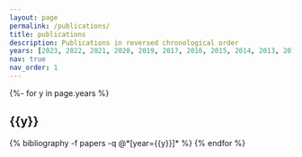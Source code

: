 ```yaml
---
layout: page
permalink: /publications/
title: publications
description: Publications in reversed chronological order
years: [2023, 2022, 2021, 2020, 2019, 2017, 2016, 2015, 2014, 2013, 2011, 2009, 2008]
nav: true
nav_order: 1
---
```

<!-- _pages/publications.md -->
<div class="publications">

{%- for y in page.years %}
  <h2 class="year">{{y}}</h2>
  {% bibliography -f papers -q @*[year={{y}}]* %}
{% endfor %}

</div>

